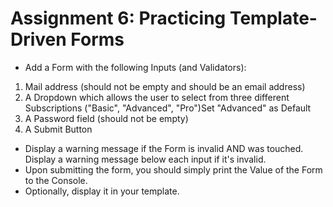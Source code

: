 # Assignment 6: Practicing Template-Driven Forms

* Add a Form with the following Inputs (and Validators):
1. Mail address (should not be empty and should be an email address)
2. A Dropdown which allows the user to select from three different Subscriptions ("Basic", "Advanced", "Pro")Set "Advanced" as Default
3. A Password field (should not be empty)
4. A Submit Button
* Display a warning message if the Form is invalid AND was touched. Display a warning message below each input if it's invalid.
* Upon submitting the form, you should simply print the Value of the Form to the Console.
* Optionally, display it in your template.